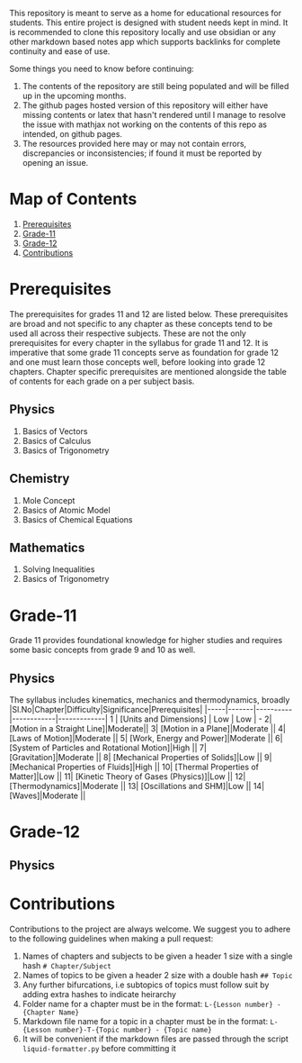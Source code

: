 This repository is meant to serve as a home for educational resources for students. This entire project is designed with student needs kept in mind. It is recommended to clone this repository locally and use obsidian or any other markdown based notes app which supports backlinks for complete continuity and ease of use.

Some things you need to know before continuing:
1. The contents of the repository are still being populated and will be filled up in the upcoming months. 
2. The github pages hosted version of this repository will either have missing contents or latex that hasn't rendered until I manage to resolve the issue with mathjax not working on the contents of this repo as intended, on github pages.
3. The resources provided here may or may not contain errors, discrepancies or inconsistencies; if found it must be reported by opening an issue.

# Map of Contents
1. [Prerequisites](#prerequisites)
2. [Grade-11](#Grade-11)
3. [Grade-12](#Grade-12)
4. [Contributions](#Contributions)

# Prerequisites
The prerequisites for grades 11 and 12 are listed below. These prerequisites are broad and not specific to any chapter as these concepts tend to be used all across their respective subjects. These are not the only prerequisites for every chapter in the syllabus for grade 11 and 12. It is imperative that some grade 11 concepts serve as foundation for grade 12 and one must learn those concepts well, before looking into grade 12 chapters. Chapter specific prerequisites are mentioned alongside the table of contents for each grade on a per subject basis.

## Physics
1. Basics of Vectors
2. Basics of Calculus
3. Basics of Trigonometry

## Chemistry
1. Mole Concept
2. Basics of Atomic Model
3. Basics of Chemical Equations

## Mathematics
1. Solving Inequalities
2. Basics of Trigonometry

# Grade-11
Grade 11 provides foundational knowledge for higher studies and requires some basic concepts from grade 9 and 10 as well. 

## Physics
The syllabus includes kinematics, mechanics and thermodynamics, broadly
|Sl.No|Chapter|Difficulty|Significance|Prerequisites|
|-----|-------|----------|------------|-------------|
1 | [Units and Dimensions] | Low | Low | - 
2| [Motion in a Straight Line]|Moderate||
3| [Motion in a Plane]|Moderate ||
4| [Laws of Motion]|Moderate ||
5| [Work, Energy and Power]|Moderate ||
6| [System of Particles and Rotational Motion]|High ||
7| [Gravitation]|Moderate ||
8| [Mechanical Properties of Solids]|Low ||
9| [Mechanical Properties of Fluids]|High ||
10| [Thermal Properties of Matter]|Low ||
11| [Kinetic Theory of Gases (Physics)]|Low ||
12| [Thermodynamics]|Moderate ||
13| [Oscillations and SHM]|Low ||
14| [Waves]|Moderate ||
# Grade-12

## Physics

# Contributions
Contributions to the project are always welcome. We suggest you to adhere to the following guidelines when making a pull request:
1. Names of chapters and subjects to be given a header 1 size with a single hash ``# Chapter/Subject``
2. Names of topics to be given a header 2 size with a double hash ``## Topic``
3. Any further bifurcations, i.e subtopics of topics must follow suit by adding extra hashes to indicate heirarchy
4. Folder name for a chapter must be in the format: ``L-{Lesson number} - {Chapter Name}``
5. Markdown file name for a topic in a chapter must be in the format: ``L-{Lesson number}-T-{Topic number} - {Topic name}``
6. It will be convenient if the markdown files are passed through the script ``liquid-formatter.py`` before committing it

